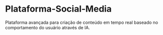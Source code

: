 # Plataforma-Social-Media
Plataforma avançada para criação de conteúdo em tempo real baseado no comportamento do usuário através de IA.
